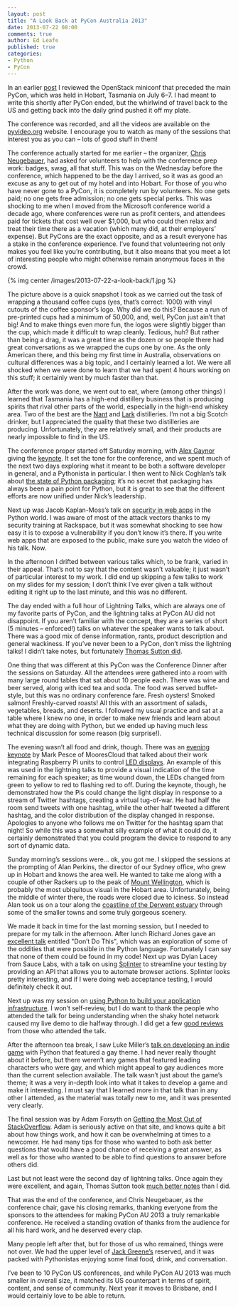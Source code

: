 ```yaml
---
layout: post
title: "A Look Back at PyCon Australia 2013"
date: 2013-07-22 08:00
comments: true
author: Ed Leafe
published: true
categories: 
- Python
- PyCon
---
```

In an earlier [post][1] I reviewed the OpenStack miniconf that preceded the main PyCon, which was held in Hobart, Tasmania on July 6–7. I had meant to write this shortly after PyCon ended, but the whirlwind of travel back to the US and getting back into the daily grind pushed it off my plate.

The conference was recorded, and all the videos are available on the [pyvideo.org][2] website. I encourage you to watch as many of the sessions that interest you as you can – lots of good stuff in them!

The conference actually started for me earlier – the organizer, [Chris Neugebauer][3], had asked for volunteers to help with the conference prep work: badges, swag, all that stuff. This was on the Wednesday before the conference, which happened to be the day I arrived, so it was as good an excuse as any to get out of my hotel and into Hobart. For those of you who have never gone to a PyCon, it is completely run by volunteers. No one gets paid; no one gets free admission; no one gets special perks. This was shocking to me when I moved from the Microsoft conference world a decade ago, where conferences were run as profit centers, and attendees paid for tickets that cost well over $1,000, but who could then relax and treat their time there as a vacation (which many did, at their employers’ expense). But PyCons are the exact opposite, and as a result everyone has a stake in the conference experience. I’ve found that volunteering not only makes you feel like you’re contributing, but it also means that you meet a lot of interesting people who might otherwise remain anonymous faces in the crowd.<!--More-->

{% img center /images/2013-07-22-a-look-back/1.jpg %}

The picture above is a quick snapshot I took as we carried out the task of wrapping a thousand coffee cups (yes, that’s correct: 1000) with vinyl cutouts of the coffee sponsor’s logo. Why did we do this? Because a run of pre-printed cups had a minimum of 50,000, and, well, PyCon just ain’t that big! And to make things even more fun, the logos were slightly bigger than the cup, which made it difficult to wrap cleanly. Tedious, huh? But rather than being a drag, it was a great time as the dozen or so people there had great conversations as we wrapped the cups one by one. As the only American there, and this being my first time in Australia, observations on cultural differences was a big topic, and I certainly learned a lot. We were all shocked when we were done to learn that we had spent 4 hours working on this stuff; it certainly went by much faster than that.

After the work was done, we went out to eat, where (among other things) I learned that Tasmania has a high-end distillery business that is producing spirits that rival other parts of the world, especially in the high-end whiskey area. Two of the best are the [Nant][4] and [Lark][5] distilleries. I’m not a big Scotch drinker, but I appreciated the quality that these two distilleries are producing. Unfortunately, they are relatively small, and their products are nearly impossible to find in the US.

The conference proper started off Saturday morning, with [Alex Gaynor][6] giving the [keynote][7]. It set the tone for the conference, and we spent much of the next two days exploring what it meant to be both a software developer in general, and a Pythonista in particular. I then went to Nick Coghlan’s talk about [the state of Python packaging][8]; it’s no secret that packaging has always been a pain point for Python, but it is great to see that the different efforts are now unified under Nick’s leadership.

Next up was Jacob Kaplan-Moss’s talk on [security in web apps][9] in the Python world. I was aware of most of the attack vectors thanks to my security training at Rackspace, but it was somewhat shocking to see how easy it is to expose a vulnerability if you don’t know it’s there. If you write web apps that are exposed to the public, make sure you watch the video of his talk. Now.

In the afternoon I drifted between various talks which, to be frank, varied in their appeal. That’s not to say that the content wasn’t valuable; it just wasn’t of particular interest to my work. I did end up skipping a few talks to work on my slides for my session; I don’t think I’ve ever given a talk without editing it right up to the last minute, and this was no different.

The day ended with a full hour of Lightning Talks, which are always one of my favorite parts of PyCon, and the lightning talks at PyCon AU did not disappoint. If you aren’t familiar with the concept, they are a series of short (5 minutes – enforced!) talks on whatever the speaker wants to talk about. There was a good mix of dense information, rants, product description and general wackiness. If you’ve never been to a PyCon, don’t miss the lightning talks! I didn’t take notes, but fortunately [Thomas Sutton did][10].

One thing that was different at this PyCon was the Conference Dinner after the sessions on Saturday. All the attendees were gathered into a room with many large round tables that sat about 10 people each. There was wine and beer served, along with iced tea and soda. The food was served buffet-style, but this was no ordinary conference fare. Fresh oysters! Smoked salmon! Freshly-carved roasts! All this with an assortment of salads, vegetables, breads, and deserts. I followed my usual practice and sat at a table where I knew no one, in order to make new friends and learn about what they are doing with Python, but we ended up having much less technical discussion for some reason (big surprise!).

The evening wasn’t all food and drink, though. There was an [evening keynote][11] by Mark Pesce of MooresCloud that talked about their work integrating Raspberry Pi units to control [LED displays][12]. An example of this was used in the lightning talks to provide a visual indication of the time remaining for each speaker; as time wound down, the LEDs changed from green to yellow to red to flashing red to off. During the keynote, though, he demonstrated how the Pis could change the light display in response to a stream of Twitter hashtags, creating a virtual tug-of-war. He had half the room send tweets with one hashtag, while the other half tweeted a different hashtag, and the color distribution of the display changed in response. Apologies to anyone who follows me on Twitter for the hashtag spam that night! So while this was a somewhat silly example of what it could do, it certainly demonstrated that you could program the device to respond to any sort of dynamic data.

Sunday morning’s sessions were… ok, you got me. I skipped the sessions at the prompting of Alan Perkins, the director of our Sydney office, who grew up in Hobart and knows the area well. He wanted to take me along with a couple of other Rackers up to the peak of [Mount Wellington][13], which is probably the most ubiquitous visual in the Hobart area. Unfortunately, being the middle of winter there, the roads were closed due to iciness. So instead Alan took us on a tour along the [coastline of the Derwent estuary][14] through some of the smaller towns and some truly gorgeous scenery.

We made it back in time for the last morning session, but I needed to prepare for my talk in the afternoon. After lunch Richard Jones gave an [excellent talk][15] entitled "Don’t Do This", which was an exploration of some of the oddities that were possible in the Python language. Fortunately I can say that none of them could be found in my code! Next up was Dylan Lacey from Sauce Labs, with a talk on using [Splinter][16] to streamline your testing by providing an API that allows you to automate browser actions. Splinter looks pretty interesting, and if I were doing web acceptance testing, I would definitely check it out.

Next up was my session on [using Python to build your application infrastructure][17]. I won’t self-review, but I do want to thank the people who attended the talk for being understanding when the shaky hotel network caused my live demo to die halfway through. I did get a few [good reviews][18] from those who attended the talk.

After the afternoon tea break, I saw Luke Miller’s [talk on developing an indie game][19] with Python that featured a gay theme. I had never really thought about it before, but there weren’t any games that featured leading characters who were gay, and which might appeal to gay audiences more than the current selection available. The talk wasn’t just about the game’s theme; it was a very in-depth look into what it takes to develop a game and make it interesting. I must say that I learned more in that talk than in any other I attended, as the material was totally new to me, and it was presented very clearly.

The final session was by Adam Forsyth on [Getting the Most Out of StackOverflow][20]. Adam is seriously active on that site, and knows quite a bit about how things work, and how it can be overwhelming at times to a newcomer. He had many tips for those who wanted to both ask better questions that would have a good chance of receiving a great answer, as well as for those who wanted to be able to find questions to answer before others did.

Last but not least were the second day of lightning talks. Once again they were excellent, and again, Thomas Sutton took [much better notes][21] than I did.

That was the end of the conference, and Chris Neugebauer, as the conference chair, gave his closing remarks, thanking everyone from the sponsors to the attendees for making PyCon AU 2013 a truly remarkable conference. He received a standing ovation of thanks from the audience for all his hard work, and he deserved every clap.

Many people left after that, but for those of us who remained, things were not over. We had the upper level of [Jack Greene’s][22] reserved, and it was packed with Pythonistas enjoying some final food, drink, and conversation.

I’ve been to 10 PyCon US conferences, and while PyCon AU 2013 was much smaller in overall size, it matched its US counterpart in terms of spirit, content, and sense of community. Next year it moves to Brisbane, and I would certainly love to be able to return.

[1]: http://blog.leafe.com/openstack-miniconf-at-pycon-au-2013/
[2]: http://pyvideo.org/category/38/pycon-au-2013
[3]: http://www.flickr.com/photos/parisba/9213433853/in/set-72157634490541945
[4]: http://nant.com.au/
[5]: http://www.larkdistillery.com.au/
[6]: http://www.flickr.com/photos/parisba/9220259889/
[7]: http://blog.leafe.com/a-look-back-at-pycon-australia-2013/Computer%20Science,%20Software%20Engineering,%20and%20the%20Scientific%20Method
[8]: http://2013.pycon-au.org/schedule/30030/view_talk?day=saturday
[9]: http://2013.pycon-au.org/schedule/30081/view_talk?day=saturday
[10]: http://passingcuriosity.com/2013/pycon-australia-day-one/
[11]: http://2013.pycon-au.org/media/news/36
[12]: http://www.flickr.com/photos/parisba/9228028476/in/set-72157634490541945
[13]: http://en.wikipedia.org/wiki/Mount_Wellington_(Tasmania)
[14]: http://en.wikipedia.org/wiki/Derwent_River_(Tasmania)
[15]: http://2013.pycon-au.org/schedule/30047/view_talk?day=sunday
[16]: http://splinter.cobrateam.info/
[17]: http://2013.pycon-au.org/schedule/30028/view_talk?day=sunday
[18]: http://jackscott.id.au/2013/07/reflections-on-pyconau-2013/
[19]: http://2013.pycon-au.org/schedule/30050/view_talk?day=sunday
[20]: http://2013.pycon-au.org/schedule/30083/view_talk?day=sunday
[21]: http://passingcuriosity.com/2013/pycon-australia-day-two/
[22]: http://www.urbanspoon.com/r/345/1706785/restaurant/Tasmania/Jack-Greene-Bar-Hobart
